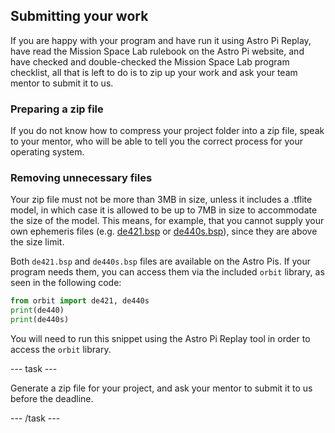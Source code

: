 ## Submitting your work

If you are happy with your program and have run it using Astro Pi Replay, have read the Mission Space Lab rulebook on the Astro Pi website, and have checked and double-checked the Mission Space Lab program checklist, all that is left to do is to zip up your work and ask your team mentor to submit it to us.

### Preparing a zip file

If you do not know how to compress your project folder into a zip file, speak to your mentor, who will be able to tell you the correct process for your operating system.

### Removing unnecessary files

Your zip file must not be more than 3MB in size, unless it includes a .tflite model, in which case it is allowed to be up to 7MB in size to accommodate the size of the model. This means, for example, that you cannot supply your own ephemeris files (e.g. [de421.bsp](https://naif.jpl.nasa.gov/pub/naif/generic_kernels/spk/planets/a_old_versions/de421.bsp) or [de440s.bsp](https://naif.jpl.nasa.gov/pub/naif/generic_kernels/spk/planets/de440s.bsp)), since they are above the size limit.

Both `de421.bsp` and `de440s.bsp` files are available on the Astro Pis. If your program needs them, you can access them via the included `orbit` library, as seen in the following code:

```Python
from orbit import de421, de440s
print(de440)
print(de440s)
```

You will need to run this snippet using the Astro Pi Replay tool in order to access the `orbit` library.

--- task ---

Generate a zip file for your project, and ask your mentor to submit it to us before the deadline.

--- /task --- 
